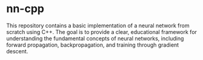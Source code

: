 # nn-cpp
This repository contains a basic implementation of a neural network from scratch using C++. The goal is to provide a clear, educational framework for understanding the fundamental concepts of neural networks, including forward propagation, backpropagation, and training through gradient descent.
